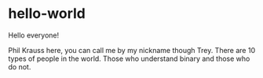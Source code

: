 hello-world
===========

Hello everyone!

Phil Krauss here, you can call me by my nickname though Trey. There are 10 types of people in the world. Those who understand binary and those who do not. 
